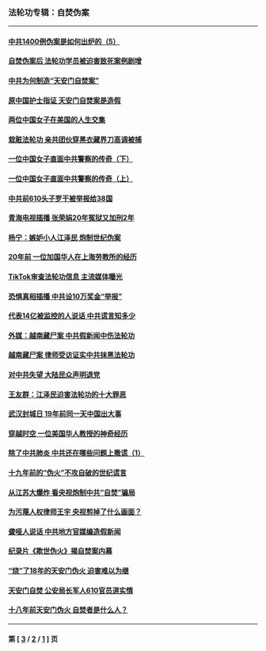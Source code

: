 ### 法轮功专辑：自焚伪案
---
#### [中共1400例伪案是如何出炉的（5）](../../pages/nf5562/n13226831.md?02210430) 
#### [自焚伪案后 法轮功学员被迫害致死案例剧增](../../pages/nf5562/n13190600.md?02210430) 
#### [中共为何制造“天安门自焚案”](../../pages/nf5562/n13183270.md?02210430) 
#### [原中国护士指证 天安门自焚案是造假](../../pages/nf5562/n13172289.md?02210430) 
#### [两位中国女子在美国的人生交集](../../pages/nf5562/n13156138.md?02210430) 
#### [栽赃法轮功 亲共团伙穿黑衣藏界刀高调被捕](../../pages/nf5562/n13073780.md?02210430) 
#### [一位中国女子直面中共警察的传奇（下）](../../pages/nf5562/n12989706.md?02210430) 
#### [一位中国女子直面中共警察的传奇（上）](../../pages/nf5562/n12985072.md?02210430) 
#### [中共前610头子罗干被举报给38国](../../pages/nf5562/n12975419.md?02210430) 
#### [青海电视插播 张荣娟20年冤狱又加刑2年](../../pages/nf5562/n12738166.md?02210430) 
#### [杨宁：嫉妒小人江泽民 炮制世纪伪案](../../pages/nf5562/n12724108.md?02210430) 
#### [20年前 一位加国华人在上海劳教所的经历](../../pages/nf5562/n12707932.md?02210430) 
#### [TikTok审查法轮功信息 主流媒体曝光](../../pages/nf5562/n12362336.md?02210430) 
#### [恐惧真相插播 中共设10万奖金“举报”](../../pages/nf5562/n12306396.md?02210430) 
#### [代表14亿被监控的人说话 中共谎言知多少](../../pages/nf5562/n12297484.md?02210430) 
#### [外媒：越南藏尸案 中共假新闻中伤法轮功](../../pages/nf5562/n12264411.md?02210430) 
#### [越南藏尸案 律师受访证实中共抹黑法轮功](../../pages/nf5562/n12261878.md?02210430) 
#### [对中共失望 大陆民众声明退党](../../pages/nf5562/n12187315.md?02210430) 
#### [王友群：江泽民迫害法轮功的十大罪恶](../../pages/nf5562/n12169074.md?02210430) 
#### [武汉封城日 19年前同一天中国出大事](../../pages/nf5562/n12150901.md?02210430) 
#### [穿越时空  一位美国华人教授的神奇经历](../../pages/nf5562/n12097460.md?02210430) 
#### [除了中共肺炎 中共还在哪些问题上撒谎（1）](../../pages/nf5562/n11955770.md?02210430) 
#### [十九年前的“伪火”不攻自破的世纪谎言](../../pages/nf5562/n11813238.md?02210430) 
#### [从江苏大爆炸 看央视炮制中共“自焚”骗局](../../pages/nf5562/n11140275.md?02210430) 
#### [为污蔑人权律师王宇 央视剪掉了什么画面？](../../pages/nf5562/n11130142.md?02210430) 
#### [聋哑人说话 中共地方官媒编造假新闻](../../pages/nf5562/n11006067.md?02210430) 
#### [纪录片《欺世伪火》揭自焚案内幕](../../pages/nf5562/n11002664.md?02210430) 
#### [“烧”了18年的天安门伪火 迫害难以为继](../../pages/nf5562/n10996660.md?02210430) 
#### [天安门自焚 公安局长军人610官员道实情](../../pages/nf5562/n10997098.md?02210430) 
#### [十八年前天安门伪火 自焚者是什么人？](../../pages/nf5562/n10996556.md?02210430) 

---
#### 第 [ [3](./3.md?02210430) / [2](./2.md?02210430) / [1](./1.md?02210430) ] 页
